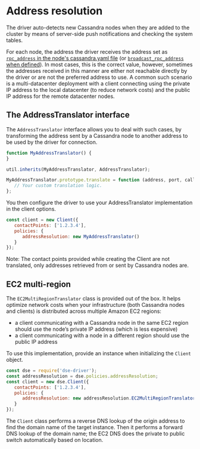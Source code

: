 # Address resolution

The driver auto-detects new Cassandra nodes when they are added to the cluster by means of server-side push
notifications and checking the system tables.

For each node, the address the driver receives the address set as [`rpc_address` in the node's cassandra.yaml
file](https://docs.datastax.com/en/cassandra/2.1/cassandra/configuration/configCassandra_yaml_r.html?scroll=reference_ds_qfg_n1r_1k__rpc_address)
(or [`broadcast_rpc_address` when 
defined](https://docs.datastax.com/en/cassandra/2.1/cassandra/configuration/configCassandra_yaml_r.html?scroll=reference_ds_qfg_n1r_1k__rpc_address)).
In most cases, this is the correct value, however, sometimes the addresses received in this manner are either not
reachable directly by the driver or are not the preferred address to use. A common such scenario is a multi-datacenter
deployment with a client connecting using the private IP address to the local datacenter (to reduce network costs) and
the public IP address for the remote datacenter nodes.

## The AddressTranslator interface 

The `AddressTranslator` interface allows you to deal with such cases, by transforming the address sent by a Cassandra
node to another address to be used by the driver for connection.

```javascript
function MyAddressTranslator() {
}

util.inherits(MyAddressTranslator, AddressTranslator);

MyAddressTranslator.prototype.translate = function (address, port, callback) {
   // Your custom translation logic.
};
```

You then configure the driver to use your AddressTranslator implementation in the client options.

```javascript
const client = new Client({
   contactPoints: ['1.2.3.4'], 
   policies: { 
      addressResolution: new MyAddressTranslator() 
   }
});
```

Note: The contact points provided while creating the Client are not translated, only addresses retrieved from or sent by
Cassandra nodes are.

## EC2 multi-region 

The `EC2MultiRegionTranslator` class is provided out of the box. It helps optimize network costs when your
infrastructure (both Cassandra nodes and clients) is distributed across multiple Amazon EC2 regions:

- a client communicating with a Cassandra node in the same EC2 region should use the node’s private IP address (which is
less expensive)
- a client communicating with a node in a different region should use the public IP address

To use this implementation, provide an instance when initializing the `Client` object.

```javascript
const dse = require('dse-driver');
const addressResolution = dse.policies.addressResolution;
const client = new dse.Client({
   contactPoints: ['1.2.3.4'], 
   policies: { 
      addressResolution: new addressResolution.EC2MultiRegionTranslator() 
   }
});
```

The `Client` class performs a reverse DNS lookup of the origin address to find the domain name of the target instance.
Then it performs a forward DNS lookup of the domain name; the EC2 DNS does the private to public switch automatically
based on location.

